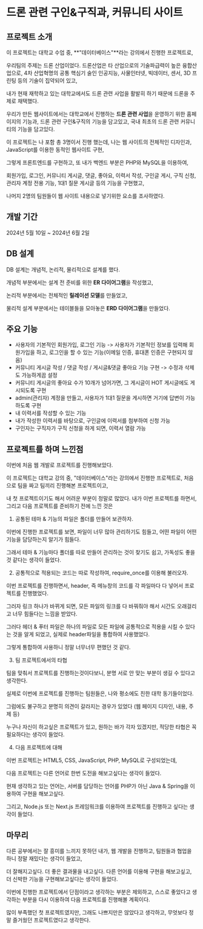 # 드론 관련 구인&구직과, 커뮤니티 사이트

## 프로젝트 소개
이 프로젝트는 대학교 수업 중, **"데이터베이스"**라는 강의에서 진행한 프로젝트로,

우리팀의 주제는 드론 산업이었다. 드론산업은 타 산업으로의 기술파급력이 높은 융합산업으로, 4차 산업혁명의 공통 핵심기 술인 인공지능, 사물인터넷, 빅데이터, 센서, 3D 프린팅 등의 기술이 집약되어 있고,

내가 현재 재학하고 있는 대학교에서도 드론 관련 사업을 활발히 하기 때문에 드론을 주제로 채택했다.

우리가 만든 웹사이트에서는 대학교에서 진행하는 **드론 관련 사업**을 운영하기 위한 홈페이지의 기능과,
드론 관련 구인&구직의 기능을 담고있고, 국내 최초의 드론 관련 커뮤니티의 기능을 담고있다.

이 프로젝트는 나 포함 총 3명이서 진행 했는데, 나는 웹 사이트의 전체적인 디자인과, JavaScript를 이용한 동적인 웹사이트 구현,

그렇게 프론트엔드를 구현하고, 또 내가 백엔드 부분은 PHP와 MySQL을 이용하여,

회원가입, 로그인, 커뮤니티 게시글, 댓글, 좋아요, 이력서 작성, 구인글 게시, 구직 신청, 관리자 계정 전용 기능, 1대1 질문 게시글 등의 기능을 구현했고,

나머지 2명의 팀원들이 웹 사이트 내용으로 넣기위한 요소를 조사하였다.

## 개발 기간
2024년 5월 10일 ~ 2024년 6월 2일

## DB 설계
DB 설계는 개념적, 논리적, 물리적으로 설계를 했다.

개념적 부분에서는 설계 전 준비를 위한 **ER 다이어그램**을 작성했고,

논리적 부분에서는 전체적인 **릴레이션 모델**를 만들었고,

물리적 설계 부분에서는 테이블들을 모아놓은 **ERD 다이어그램**을 만들었다.

## 주요 기능
+ 사용자의 기본적인 회원가입, 로그인 기능 -> 사용자가 기본적인 정보를 입력해 회원가입을 하고, 로그인을 할 수 있는 기능(이메일 인증, 휴대폰 인증은 구현되지 않음)
+ 커뮤니티 게시글 작성 / 댓글 작성 / 게시글&댓글 좋아요 기능 구현 -> 수정과 삭제도 가능하게끔 설정
+ 커뮤니티 게시글의 좋아요 수가 10개가 넘어가면, 그 게시글이 HOT 게시글에도 게시되도록 구현
+ admin(관리자) 계정을 만들고, 사용자가 1대1 질문을 게시하면 거기에 답변이 가능하도록 구현
+ 내 이력서를 작성할 수 있는 기능
+ 내가 작성한 이력서를 바탕으로, 구인글에 이력서를 첨부하여 신청 가능
+ 구인자는 구직자가 구직 신청을 하게 되면, 이력서 열람 가능

## 프로젝트를 하며 느낀점
이번에 처음 웹 개발로 프로젝트를 진행해보았다.

이 프로젝트는 대학교 강의 중, "데이터베이스"라는 강의에서 진행한 프로젝트로, 처음으로 팀을 짜고 팀끼리 진행해본 프로젝트이고,

내 첫 프로젝트이기도 해서 어려운 부분이 정말로 많았다. 내가 이번 프로젝트를 하면서, 그리고 다음 프로젝트를 준비하기 전에 느낀 것은

1. 공통된 테마 & 기능의 파일은 폴더를 만들어 보관하자.

이번에 진행한 프로젝트를 보면, 파일이 너무 많아 관리하기도 힘들고, 어떤 파일이 어떤 기능을 담당하는지 알기가 힘들다.

그래서 테마 & 기능마다 폴더를 따로 만들어 관리하는 것이 찾기도 쉽고, 가독성도 좋을 것 같다는 생각이 들었다.

2. 공통적으로 적용되는 코드는 따로 작성하여, require_once를 이용해 불러오자.

이번 프로젝트를 진행하면서, header, 즉 메뉴창의 코드를 각 파일마다 다 넣어서 프로젝트를 진행했었다.

그러자 링크 하나가 바뀌게 되면, 모든 파일의 링크를 다 바꿔줘야 해서 시간도 오래걸리고 너무 힘들다는 느낌을 받았다.

그러다 헤더 & 푸터 파일은 하나의 파일로 모든 파일에 공통적으로 적용을 시킬 수 있다는 것을 알게 되었고, 실제로 header파일을 통합하여 사용했었다.

그렇게 통합하여 사용하니 정말 너무너무 편했던 것 같다.

3. 팀 프로젝트에서의 타협

팀을 맞춰서 프로젝트를 진행하는것이다보니, 분명 서로 안 맞는 부분이 생길 수 있다고 생각한다.

실제로 이번에 프로젝트를 진행하는 팀원들은, 나와 평소에도 친한 대학 동기들이었다.

그럼에도 불구하고 분명히 의견이 갈라지는 경우가 있었다 (웹 페이지 디자인, 내용, 주제 등)

누구나 자신이 하고싶은 프로젝트가 있고, 원하는 바가 각자 있겠지만, 적당한 타협은 꼭 필요하다는 생각이 들었다.

4. 다음 프로젝트에 대해

이번 프로젝트는 HTML5, CSS, JavaScript, PHP, MySQL로 구성되었는데,

다음 프로젝트는 다른 언어로 한번 도전을 해보고싶다는 생각이 들었다.

현재 생각하고 있는 언어는, 서버를 담당하는 언어를 PHP가 아닌 Java & Spring을 이용하여 구현을 해보고싶다.

그리고, Node.js 또는 Next.js 프레임워크를 이용하여 프로젝트를 진행하고 싶다는 생각이 들었다.

## 마무리

다른 공부에서는 잘 흥미를 느끼지 못하던 내가, 웹 개발을 진행하고, 팀원들과 협업을 하니 정말 재밌다는 생각이 들었고,

더 잘해지고싶다. 더 좋은 결과물을 내고싶다. 다른 언어를 이용해 구현을 해보고싶고, 더 신박한 기능을 구현해보고싶다는 생각이 들었다.

이번에 진행한 프로젝트에서 단점이라고 생각하는 부분은 제외하고, 스스로 좋았다고 생각하는 부분을 다시 이용하여 다음 프로젝트를 진행해볼 계획이다.

많이 부족했던 첫 프로젝트였지만, 그래도 나쁘지만은 않았다고 생각하고, 무엇보다 정말 즐거웠던 프로젝트였다고 생각한다.
